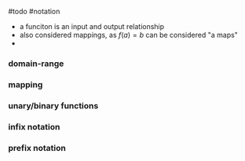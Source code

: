 #todo
#notation 
- a funciton is an input and output relationship
- also considered mappings, as $f(a)=b$ can be considered "a maps"
- 
### domain-range

### mapping
### unary/binary functions
### infix notation
### prefix notation